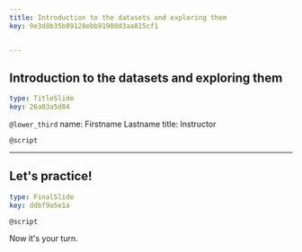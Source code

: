 ```yaml
---
title: Introduction to the datasets and exploring them
key: 9e3d8b35b89128ebb91908d3aa815cf1


---
```

## Introduction to the datasets and exploring them

```yaml
type: TitleSlide
key: 26a03a5d84
```

`@lower_third`
name: Firstname Lastname
title: Instructor

`@script`



---
## Let's practice!

```yaml
type: FinalSlide
key: ddbf9a5e1a
```

`@script`

Now it's your turn.

